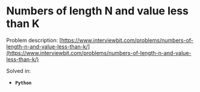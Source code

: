 # Numbers of length N and value less than K

Problem description: [https://www.interviewbit.com/problems/numbers-of-length-n-and-value-less-than-k/](https://www.interviewbit.com/problems/numbers-of-length-n-and-value-less-than-k/)


Solved in:

 * **`Python`**

